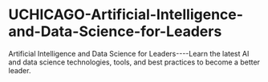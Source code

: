 # UCHICAGO-Artificial-Intelligence-and-Data-Science-for-Leaders
Artificial Intelligence and Data Science for Leaders----Learn the latest AI and data science technologies, tools, and best practices to become a better leader.
